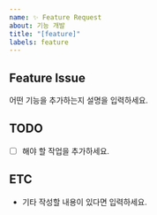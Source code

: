 ```yaml
---
name: ✨ Feature Request
about: 기능 개발
title: "[feature]"
labels: feature
---
```


## Feature Issue
어떤 기능을 추가하는지 설명을 입력하세요.

## TODO
- [ ] 해야 할 작업을 추가하세요.

## ETC
- 기타 작성할 내용이 있다면 입력하세요.